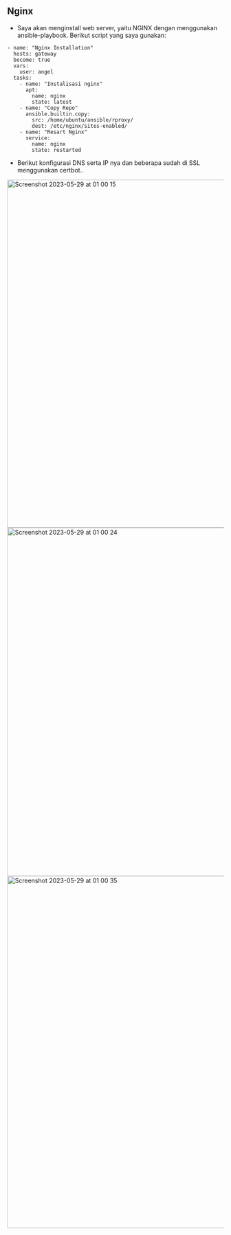 
## Nginx
- Saya akan menginstall web server, yaitu NGINX dengan menggunakan ansible-playbook. Berikut script yang saya gunakan:
```
- name: "Nginx Installation"
  hosts: gateway
  become: true
  vars:
    user: angel
  tasks:
    - name: "Instalisasi nginx"
      apt:
        name: nginx
        state: latest
    - name: "Copy Repo"
      ansible.builtin.copy:
        src: /home/ubuntu/ansible/rproxy/
        dest: /etc/nginx/sites-enabled/
    - name: "Resart Nginx"
      service:
        name: nginx
        state: restarted
```

- Berikut konfigurasi DNS serta IP nya dan beberapa sudah di SSL menggunakan certbot..

<img width="810" alt="Screenshot 2023-05-29 at 01 00 15" src="https://github.com/angellaviory/DevOps16-dw-AngellaAvioryRotinsulu/assets/102456153/08c02f66-60db-4a0f-bbdf-50fad97d51db">
<img width="811" alt="Screenshot 2023-05-29 at 01 00 24" src="https://github.com/angellaviory/DevOps16-dw-AngellaAvioryRotinsulu/assets/102456153/b7ec17df-ba2e-4300-91f2-fd7a33297849">
<img width="820" alt="Screenshot 2023-05-29 at 01 00 35" src="https://github.com/angellaviory/DevOps16-dw-AngellaAvioryRotinsulu/assets/102456153/b1ad2fd2-50a6-44f1-a857-17d2a77f77fe">

